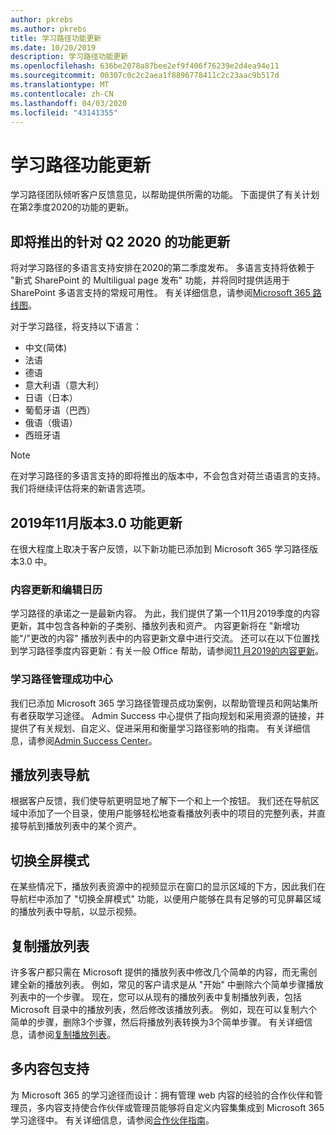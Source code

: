 ```yaml
---
author: pkrebs
ms.author: pkrebs
title: 学习路径功能更新
ms.date: 10/20/2019
description: 学习路径功能更新
ms.openlocfilehash: 636be2078a87bee2ef9f406f76239e2d4ea94e11
ms.sourcegitcommit: 00307c0c2c2aea1f8896778411c2c23aac9b517d
ms.translationtype: MT
ms.contentlocale: zh-CN
ms.lasthandoff: 04/03/2020
ms.locfileid: "43141355"
---
```

# <a name="learning-pathways-feature-updates"></a>学习路径功能更新
学习路径团队倾听客户反馈意见，以帮助提供所需的功能。 下面提供了有关计划在第2季度2020的功能的更新。 

## <a name="upcoming-feature-updates-for-q2-2020"></a>即将推出的针对 Q2 2020 的功能更新
将对学习路径的多语言支持安排在2020的第二季度发布。 多语言支持将依赖于 "新式 SharePoint 的 Multiligual page 发布" 功能，并将同时提供适用于 SharePoint 多语言支持的常规可用性。 有关详细信息，请参阅[Microsoft 365 路线图](https://www.microsoft.com/microsoft-365/roadmap?filters=&searchterms=50217)。  
  
对于学习路径，将支持以下语言：   

- 中文(简体) 
- 法语  
- 德语 
- 意大利语（意大利） 
- 日语（日本）  
- 葡萄牙语（巴西） 
- 俄语（俄语）  
- 西班牙语 

> [!NOTE]
> 在对学习路径的多语言支持的即将推出的版本中，不会包含对荷兰语语言的支持。 我们将继续评估将来的新语言选项。

## <a name="november-2019-version-30-feature-updates"></a>2019年11月版本3.0 功能更新
在很大程度上取决于客户反馈，以下新功能已添加到 Microsoft 365 学习路径版本3.0 中。

### <a name="content-updates-and-editorial-calendar"></a>内容更新和编辑日历
学习路径的承诺之一是最新内容。 为此，我们提供了第一个11月2019季度的内容更新，其中包含各种新的子类别、播放列表和资产。 内容更新将在 "新增功能"/"更改的内容" 播放列表中的内容更新文章中进行交流。 还可以在以下位置找到学习路径季度内容更新：有关一般 Office 帮助，请参阅[11 月2019的内容更新](custom_contentupdates.md)。

### <a name="learning-pathways-admin-success-center"></a>学习路径管理成功中心
我们已添加 Microsoft 365 学习路径管理员成功案例，以帮助管理员和网站集所有者获取学习途径。 Admin Success 中心提供了指向规划和采用资源的链接，并提供了有关规划、自定义、促进采用和衡量学习路径影响的指南。 有关详细信息，请参阅[Admin Success Center](custom_successcenter.md)。

## <a name="playlist-navigation"></a>播放列表导航
根据客户反馈，我们使导航更明显地了解下一个和上一个按钮。 我们还在导航区域中添加了一个目录，使用户能够轻松地查看播放列表中的项目的完整列表，并直接导航到播放列表中的某个资产。

## <a name="toggle-full-screen-mode"></a>切换全屏模式
在某些情况下，播放列表资源中的视频显示在窗口的显示区域的下方，因此我们在导航栏中添加了 "切换全屏模式" 功能，以便用户能够在具有足够的可见屏幕区域的播放列表中导航，以显示视频。

## <a name="copy-a-playlist"></a>复制播放列表
许多客户都只需在 Microsoft 提供的播放列表中修改几个简单的内容，而无需创建全新的播放列表。 例如，常见的客户请求是从 "开始" 中删除六个简单步骤播放列表中的一个步骤。 现在，您可以从现有的播放列表中复制播放列表，包括 Microsoft 目录中的播放列表，然后修改该播放列表。 例如，现在可以复制六个简单的步骤，删除3个步骤，然后将播放列表转换为3个简单步骤。 有关详细信息，请参阅[复制播放列表](custom_copyplaylist.md)。

## <a name="multi-content-pack-support"></a>多内容包支持
为 Microsoft 365 的学习途径而设计：拥有管理 web 内容的经验的合作伙伴和管理员，多内容支持使合作伙伴或管理员能够将自定义内容集集成到 Microsoft 365 学习途径中。 有关详细信息，请参阅[合作伙伴指南](custom_partnerguide.md)。

